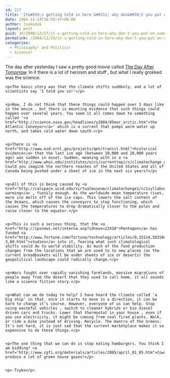 ```yaml
---
id: 217
title: 'It&#039;s getting Cold in here &#8211; why don&#039;t you put on some clothes!'
date: 2004-11-24T16:50:47+00:00
author: tsykoduk
layout: post
guid: 30/2008/12/27/it-s-getting-cold-in-here-why-don-t-you-put-on-some-clothes
permalink: /2004/11/24/it-s-getting-cold-in-here-why-don-t-you-put-on-some-clothes/
categories:
  - Philosophy! and Politics!
  - Science!
---
```

<p>The day after yesterday I saw a pretty good movie called <a href="http://www.thedayaftertomorrow.com/">The Day After Tomorrow</a>. In it there is a lot of heroism and stuff , but what I really grokked was the science.</p>


	<p>The basic story was that the climate shifts suddenly, and a lot of scientists say 'I told you so!'</p>


	<p>Now, I do not think that these things could happen over 3 days like in the movie , but there is mounting evidence that such things could happen over several years. You seem it all comes down to something called '<a href="http://science.nasa.gov/headlines/y2004/05mar_arctic.htm">the Atlantic Conveyor</a>' which is a current that pumps warm water up north, and takes cold water down south.</p>


	<p>There is <a href="http://www.esd.ornl.gov/projects/qen/transit.html">historical evidence</a> that the last ice age (between 10,000 and 20,000 years ago) was sudden in onset. Sudden, meaning with in a <a href="http://www.whoi.edu/institutes/occi/currenttopics/climatechange_wef.html">decade</a>. Could you imagine the northern reaches of the United States and all of Canada being pushed under a sheet of ice in the next six years?</p>


	<p>All of this is being caused by <a href="http://calspace.ucsd.edu/virtualmuseum/climatechange1/cc1syllabus.shtml">global warming</a> , funnily enough. As the worldwide mean temperature rises, more ice melts off of the ice caps. This lowers the salt content of the Oceans, which causes the conveyors to stop functioning, which causes the temperatures to drop dramatically closer to the poles and raise closer to the equator.</p>


	<p>This is such a serious thing, that the <a href="http://ipsnews.net/interna.asp?idnews=22410">Pentagon</a> has funded <a href="http://www.fortune.com/fortune/technology/articles/0,15114,582584-3,00.html">studies</a> into it, fearing what such climatological shifts could do to world stability. As much of the food production changes from the locations that we are used to to new places (as the current breadbaskets will be under sheets of ice or deserts) the geopolitical landscape could radically change.</p>


	<p>Wars fought over rapidly vanishing farmlands, massive migrations of people away from the desert that they used to call home, it all sounds like a science fiction story.</p>


	<p>What can we do today to help? I have heard the climate called 'a big ship' in that, once it starts to move in a direction, it can be hard to change it's course. However, everyone of us can help. Stop using wasteful vehicles , switch to cleaner hybrids or bio diesel driven cars and trucks. Lower that thermostat in your house , even if you use electricity, it might be coming from coal fired plants. Walk, or ride a bike instead of driving. Recycle. The mantra of the Greens. It's not hard, it is just sad that the current marketplace makes it so expensive to do these things.</p>


	<p>The one thing that we can do is stop eating hamburgers. You think I am kidding? <a href="http://www.cgfi.org/materials/articles/2005/april_01_05.htm">Cows</a> produce a lot of green house gases!</p>


	<p>-Tsyko</p>